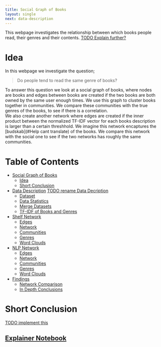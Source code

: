 ```yaml
---
title: Social Graph of Books
layout: single
next: data-description
---
```

This webpage investigates the relationship between which books people read, their genres and their contents. 
[TODO Explain further?](#)

# **Idea** 
In this webpage we investigate the question;

> Do people tend to read the same genre of books? 

To answer this question we look at a social graph of books, where nodes are books and edges between books are created if the two books are both owned by the same user enough times. We use this graph to cluster books together in communities. We compare these communities with the true genres of the books, to see if there is a correlation. <br>
We also create another network where edges are created if the inner product between the normalized TF-IDF vector for each books description is larger than a certain threshhold. We imagine this network encaptures the [budskab](#Help cant translate) of the books. We compare this network with the social one to see if the two networks has roughly the same communities. 

# **Table of Contents** 
- [Social Graph of Books](/)
    - [Idea](#idea)
    - [Short Conclusion](#short-conclusion) 
- [Data Description](data-description) [TODO rename Data Decription](#)
    - [Dataset](data-description#dataset) 
    - [Data Statistics](data-description#data-statistics)
    - [Merge Datasets](data-description#merge-datasets)
    - [TF-IDF of Books and Genres](data-description#TF-IDF-of-Books-an-Genres)
- [Shelf Network](shelf-network)
    - [Edges](shelf-network#edges)
    - [Network](shelf-network#network)
    - [Communities](shelf-network#communities)
    - [Genres](shelf-network#genres)
    - [Word Clouds](shelf-network#word-clouds)
- [NLP Network](nlp-network)
    - [Edges](nlp-network#edges)
    - [Network](nlp-network#network)
    - [Communities](nlp-network#communities)
    - [Genres](nlp-network#genres)
    - [Word Clouds](nlp-network#word-clouds)
- [Findings](findings)
    - [Network Comparison](findings#network-comparison)
    - [In Depth Conclusions](findings#in-depth-conclusions)

# Short Conclusion 
[TODO implement this](#) 

## [Explainer Notebook](explainer-notebook.html)

